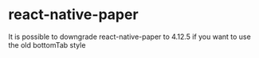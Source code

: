 # react-native-paper

It is possible to downgrade react-native-paper to 4.12.5 if you want to use the old bottomTab style 
